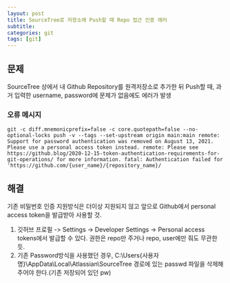 ```yaml
---
layout: post
title: SourceTree로 저장소에 Push할 때 Repo 접근 인증 에러
subtitle: 
categories: git
tags: [git]
---
```



## 문제

SourceTree 상에서 내 Github Repository를 원격저장소로 추가한 뒤 Push할 때, 과거 입력한 username, password에 문제가 없음에도 에러가 발생


### 오류 메시지
```
git -c diff.mnemonicprefix=false -c core.quotepath=false --no-optional-locks push -v --tags --set-upstream origin main:main remote: Support for password authentication was removed on August 13, 2021. Please use a personal access token instead. remote: Please see https://github.blog/2020-12-15-token-authentication-requirements-for-git-operations/ for more information. fatal: Authentication failed for 'https://github.com/{user_name}/{repository_name}/
```



## 해결

기존 비밀번호 인증 지원방식은 더이상 지원되지 않고 앞으로 Github에서 personal access token을 발급받아 사용할 것.

1. 깃허브 프로필 -> Settings -> Developer Settings -> Personal access tokens에서 발급할 수 있다. 권한은 repo만 주거나 repo, user에만 줘도 무관한 듯.
2. 기존 Password방식을 사용했던 경우, C:\Users\{사용자명}\AppData\Local\Atlassian\SourceTree 경로에 있는 passwd 파일을 삭제해주어야 한다.(기존 저장되어 있던 pw)
